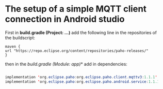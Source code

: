<h1>The setup of a simple MQTT client connection in Android studio</h1>

First in **build.gradle (Project: ...)** add the following line in the repositories of the buildscript:

```
maven {
url "https://repo.eclipse.org/content/repositories/paho-releases/"
}
```

then in the *build.gradle (Module: app)** add in dependencies:

```java

implementation 'org.eclipse.paho:org.eclipse.paho.client.mqttv3:1.1.1'
implementation 'org.eclipse.paho:org.eclipse.paho.android.service:1.1.1'
```


